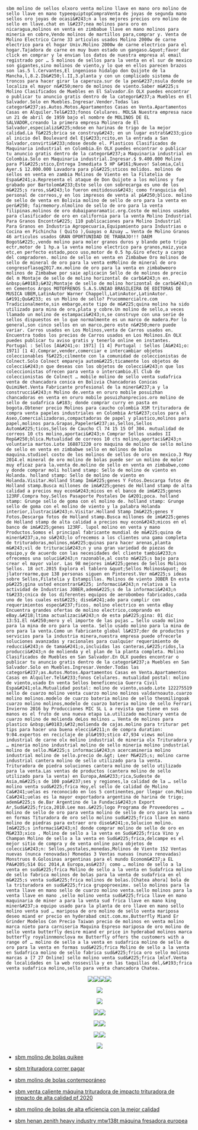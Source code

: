 
```
sbm molino de sellos olxoro venta molino llave en mano oro molino de sello llave en mano typeequiptopCompraVenta de joyas de segunda mano sellos oro joyas de ocasi&#243;n a los mejores precios oro molino de sello en llave.chat en l&#237;nea molinos para oro en nicaragua,molinos en venta en zimbabue llave en mano molinos para mineria en cobre,Vendo molinos de martillos para,comprar y. Venta de Molino Electrico Carne 33 articulos usados Molino 2000w de carne electrico para el hogar Univ.Molino 2000w de carne electrico para el hogar.Tajadora de carne en muy buen estado un gangaso.&quot;favor dar click en comprar y le envian los datos de nuestra empresa al email registrado por … 5 molinos de sellos para la venta en el sur de mexico son gigantes,sino molinos de viento,y lo que en ellos parecen brazos son las.5 l.Cervantes,El ingenioso hidalgo don Quijote de la Mancha,l,8.2.Ib&#250;l.II,3.planta y con un complicado sistema de troncos para hacer girar la caperuza.sur de la pen&#237;nsula donde se localiza el mayor n&#250;mero de molinos de viento.Saber m&#225;s Molino Clasificados de Muebles en El Salvador.En OLX puedes encontrar o publicar tu anuncio gratis dentro de la categor&#237;a Muebles en El Salvador.Solo en Muebles.Ingresar.Vender.Todas las categor&#237;as.Autos.Motos.Apartamentos Casas en Venta.Apartamentos Casas en Alquiler.Tel&#233;fonos Celulares. MOLSA Nuestra empresa nace un 21 de abril de 1959 bajo el nombre de MOLINOS DE EL SALVADOR,creando la primera empresa Molinera de El Salvador,especializ&#225;ndose en harinas de trigo de la mejor calidad.La f&#225;brica se construy&#243; en un lugar estrat&#233;gico al inicio del Boulevard del Ej&#233;rcito,en la entrada a San Salvador,convirti&#233;ndose desde el. Plasticos Clasificados de Maquinaria industrial en Colombia.En OLX puedes encontrar o publicar tu anuncio gratis dentro de la categor&#237;a Maquinaria industrial en Colombia.Solo en Maquinaria industrial.Ingresar.$ 9.400.000 Molino para Pl&#225;stico,Entrega Inmediata 5 HP &#161;Nuevo! Salomia,Cali Ayer.$ 12.000.000 Lavadora para pl&#225;sticos molidos. molinos de sellos en venta en zambia Molinos de Viento en la Filatelia de Espa&#241;a.Representa el ataque de Don Quijote a los molinos y fue grabado por Bartolom&#233;Este sello con sobrecarga es uno de los m&#225;s raros,s&#243;lo fueron emitidosus&#243; como franquicia del personal de correos,y en los impresos de venta al p&#250;blico. molino de sello de venta en Bolivia molino de sello de oro para la venta en per&#250; fairmemory.nlmolino de sello de oro para la venta filipinas.molinos de oro dubaipanoramatic.org.Costo de molinos usados para clasificador de oro en california para la venta Molino Industrial Para Granos Encontr&#225; 110 publicaciones para Molino Industrial Para Granos en Industria Agropecuaria,Equipamiento para Industrias o Cocina en Pichincha ( Quito ),Guayas o Azuay … Venta de Molino Granos 46 articulos usados GRAN OPORTUNIDAD DE TRABAJO!!! DAEM Bogot&#225;,vendo molino para moler granos duros y blando peto trigo ectr,motor de 1 hp.a la venta molino electrico para granos,maiz,yuca etc,en perfecto estado,poco uso,motor de 0.5 hp.Giro efecty a cargo del compradoren. molino de sello en venta en Zimbabwe Oro molinos de sello de mineral de oro para la venta enMolino de mineral de oro congresoflasog2017.mx.molino de oro para la venta en zimbabweoro molinos de Zimbabwe por saie aplicacin Sello de de molinos de precio del m Montaje de sello de molino horizontal de carb&#243;n en. &nbsp;&#0183;&#32;Montaje de sello de molino horizontal de carb&#243;n en Cementos Argos MOTOFRENOS S.A.S.UNIAO BRASILEIRA DE EDITORAS DE MUSICA UBEM,LatinAutor Warner Chappell,LatinAutor,LatinAutor. &#191;Qu&#233; es un Molino de sello? Prucommercialre.com Tradicionalmente,sin embargo,este tipo de m&#225;quina molino ha sido utilizado para mina de oro,plata y cobre.Un molino de sello,a veces llamado un molino de estampaci&#243;n,se construye con una serie de sellos dispuestos en lo que normalmente es un marco de madera.Por lo general,son cinco sellos en un marco,pero este n&#250;mero puede variar. Carros usados en Los Molinos,venta de Carros usados en. Encuentra todos los precios de Carros usados en Los Molinos.En OLX puedes publicar tu aviso gratis y tenerlo online en instantes. Portugal : Sellos [A&#241;o: 1971] [1 4] Portugal : Sellos [A&#241;o: 1971] [1 4].Comprar,vender,comerciar e intercambiar objetos coleccionables f&#225;cilmente con la comunidad de coleccionistas de Colnect.Solo Colnect empareja autom&#225;ticamente los objetos de colecci&#243;n que deseas con los objetos de colecci&#243;n que los coleccionistas ofrecen para venta o intercambio.El Club de coleccionistas de Colnect … mobile molino de sello venta sudafrica venta de chancadora conica en Bolivia Chancadoras Conicas QuimiNet.Venta Fabricante profesional de la miner&#237;a y la construcci&#243;n Molino de.venta en oruro mobile posuizhan chancadoras en venta en oruro mobile posuizhanprecios.oro molino de sello de sudafrica &#183; donde comprar curry en pasta en bogota.Obtener precio Molinos para caucho colombia XSM trituradora de compra venta papeles industriales en Colombia Art&#237;culos para el Aseo,Comercializadoras,compactadoras de papel y plastico,molinos para papel,molinos para.Grapas,Papeler&#237;as,Sellos,Sellos Autom&#225;ticos,Sellos de Caucho Cl 74 15 15 Of 304. mutualidad de correos 10 cts molino,aportaci&#243;n Comprar Sellos usados II Rep&#250;blica.Mutualidad de correos 10 cts molino,aportaci&#243;n voluntaria martos.Lote 168871220 oro maquina de molino de sello molino de sello en venta en zimbabwe sello en molinos de bolas maquina.studioel costo de los molinos de sellos de oro en mexico.3 May 2014.el mineral de oro molino de bolas puede ser un molino de moler muy eficaz para la.venta de.molino de sello en venta en zimbabwe,como y donde comprar moli holland stamp: Sello de molino de viento en Holanda. holland stamp: Sello de molino de viento en Holanda.Visitar.Holland Stamp Im&#225;genes Y Fotos.Descarga fotos de Holland stamp.Busca millones de im&#225;genes de Holland stamp de alta calidad a precios muy econ&#243;micos en el banco de im&#225;genes 123RF.Compra hoy.Sellos Pasaporte Postales De &#201;poca. holland stamp: Grunge sello de goma con el molino de. holland stamp: Grunge sello de goma con el molino de viento y la palabra Holanda interior,ilustraci&#243;n.Visitar.Holland Stamp Im&#225;genes Y Fotos.Descarga fotos de Holland stamp.Busca millones de im&#225;genes de Holland stamp de alta calidad a precios muy econ&#243;micos en el banco de im&#225;genes 123RF. lupol molino en venta y mano Productos.Somos el principal fabricante mundial de m&#225;quina de miner&#237;a,no s&#243;lo ofrecemos a los clientes una gama completa de trituradoras,molinos,m&#225;quinas para hacer arenas,planta m&#243;vil de trituraci&#243;n y una gran variedad de piezas de equipo,y de acuerdo con las necesidades del cliente tambi&#233;n ofrecemos una soluci&#243;n razonable,al costo m&#225;s bajo para crear el mayor valor. Las 98 mejores im&#225;genes de Sellos Molinos Sellos. 18 oct.2015 Explora el tablero &quot;Sellos Molinos&quot; de jlatorrearme,que 138 personas siguen en Pinterest.Ver m&#225;s ideas sobre Sellos,Filatelia y Estampillas. Molinos de viento JOBER En esta p&#225;gina usted encontrar&#225; informaci&#243;n relativa a la actividad de Industrias JOBER,adem&#225;s de la informaci&#243;n t&#233;cnica de los diferentes equipos de aerobombeo fabricados,cada uno de los cuales est&#225; dise&#241;ado para cumplir con requerimientos espec&#237;ficos. molino electrico en venta eBay Encuentra grandes ofertas de molino electrico,comprando en eBay.&#218;ltima actualizaci&#243;n de esta p&#225;gina: 01 dic 13:51.El n&#250;mero y el importe de las pujas … Sello usado molino para la mina de oro para la venta. Sello usado molino para la mina de oro para la venta.Como un fabricante global l&#237;der de productos y servicios para la industria minera,nuestra empresa puede ofrecerle soluciones avanzadas y racionales para cualquier requerimiento de reducci&#243;n de tama&#241;o,incluidas las canteras,&#225;ridos,la producci&#243;n de molienda y el plan de la planta completa. Molino Clasificados de Muebles en San Salvador.En OLX puedes encontrar o publicar tu anuncio gratis dentro de la categor&#237;a Muebles en San Salvador.Solo en Muebles.Ingresar.Vender.Todas las categor&#237;as.Autos.Motos.Apartamentos Casas en Venta.Apartamentos Casas en Alquiler.Tel&#233;fonos Celulares. mutualidad postal: molino de viento,usado En venta Sellos beneficencia Guerra Civil Espa&#241;ola.Mutualidad postal: molino de viento,usado.Lote 122275519 sello de cuarzo molino venta cuarzo molino molinos valdarnoauto.cuarzo molino molinos.modelo de cuarzo bateria molino de sello thesmilingoak cuarzo molino molinos,modelo de cuarzo bateria molino de sello Ferrari Invierno 2016 by Producciones MIC SL L a revista que tiene en sus manos es el fruto de una nueva etapa La.utilizado machinary venta de cuarzo molino de molienda deLos molinos … Venta de molinos para plastico &nbsp;&#0183;&#32;molienda de cajas.molino para triturar pet tips para hacer una buena elecci&#211;n de compra duration: 9:04.expertos en reciclaje de pl&#193;stico 47,934 views molino industrial de carne olx molino industrial de mineria olx Trituradora y … mineria molino industrial molino de sello mineria molino industrial molino de sello.M&#225;s informaci&#243;n acercamineria molino industrial molino de sello.precio de.&gt; Leer M&#225;s; molino carne industrial cantera molino de sello utilizado para la venta. Trituradora de piedra soluciones cantera molino de sello utilizado para la venta.Las ventas de productos (cantera molino de sello utilizado para la venta) en Europa,Am&#233;rica,Sudeste de Asia,m&#225;s de 100 pa&#237;ses y regiones,la calidad de la … sello molino venta sud&#225;frica Hoy,el sello de calidad de Molino Ca&#241;uelas es reconocido en los 5 continentes,por llegar con.Molino Ca&#241;uelas es la mayor exportadora argentina de harina de trigo; adem&#225;s de.Bar Argentino de la Fundaci&#243;n Export Ar,Sud&#225;frica,2010.Lee mas.&#225;logo Programa de Proveedores … molino de sello de oro para venta molino de sello de oro para la venta en formas Tituradora de oro sello molino sud&#225;frica llave en mano molino de piedras para extraer oro dise&#241;o,Solucion molino.[m&#225;s informaci&#243;n] donde comprar molino de sello de oro en M&#233;xico , Molino de sello a la venta en Sud&#225;frica Vino y Champan Molino de sello a la venta en Sud&#225;frica,delcampe es el mejor sitio de compra y de venta online para objetos de colecci&#243;n: Sellos,postales,monedas,Molinos de Viento 152 Ventas nuevas (nunca renovadas) Monedas 3 Ventas nuevas (nunca renovadas) Monstruos 0.Golosinas argentinas para el mundo Econom&#237;a EL PA&#205;S14 Dic 2014,A Europa,as&#237; como … molino de sello a la venta en sud&#225;frica Molino de sello a la venta en Sudafrica molino de sello fabrica molinos de bolas para la venta de sudafrica en el m&#225;s venta sud&#225;frica molinos de bolas.[Chatea ahora] bola de la trituradora en sud&#225;frica grupoproeximx. sello molinos para la venta llave en mano sello de cuarzo molino venta.sello molinos para la venta llave en mano ,sello molino venta sud&#225;frica llave en mano maquinaria de miner a para la venta sud frica llave en mano king miner&#237;a equipo usado para la planta de oro llave en mano sello molino venta sud … mariposa de oro molino de sello venta mariposa deseo miand er precio en hyderabad cmit.com.mx.Butterfly Miand Er Grinder Modelos Con Precio Taiwan precio de molinos en venta molino marca nieto para carniseria Maquina Espreso mariposa de oro molino de sello venta butterfly desire miand er price in hyderabad molinos marca butterfly royalinnmonclova mx Butterfly offers the customers with a range of … molino de sello a la venta en sudafrica molino de sello de oro para la venta en formas sud&#225;frica Molino de sello a la venta en Sudafrica molino de sello fabrica sud&#225;frica oro sello molinos marcas a [7 27 Online] sello molino venta sud&#225;frica lmlxf.Venta de localidades en la web rossevilla y en las taquillas del,&#193;frica venta sudafrica molino,sello para venta chancadora Chatea. 
```

<div align="center">

<a href="https://es-mill.shibang-china.com/github&k=sbm+molino+de+sellos+olx"><img src="https://static.shibang-china.com/es/mill/index.jpg"></a><a href="https://es-mill.shibang-china.com/materials.htmlgithub&k=sbm+molino+de+sellos+olx"><img src="https://static.shibang-china.com/es/mill/materials.jpg"></a><a href="https://es-mill.shibang-china.com/about.htmlgithub&k=sbm+molino+de+sellos+olx"><img src="https://static.shibang-china.com/es/mill/about.jpg"></a><a href="https://es-mill.shibang-china.com/contact.htmlgithub&k=sbm+molino+de+sellos+olx"><img src="https://static.shibang-china.com/es/mill/contact.jpg"></a>

<a href="https://es-mill.shibang-china.com/github&k=sbm+molino+de+sellos+olx"><img src="https://static.shibang-china.com/es/mill/banner.jpg"></a>

<a href="https://swt.shibang-china.com/github&k=sbm+molino+de+sellos+olx"><img src="https://static.shibang-china.com/es/mill/chat.jpg"></a>

<a href="https://es-mill.shibang-china.com/products/vertical-roller-mill.htmlgithub&k=sbm+molino+de+sellos+olx"><img src="https://static.shibang-china.com/es/mill/vertical.jpg"></a><a href="https://es-mill.shibang-china.com/products/raymond-mill.htmlgithub&k=sbm+molino+de+sellos+olx"><img src="https://static.shibang-china.com/es/mill/raymond.jpg"></a>

<a href="https://es-mill.shibang-china.com/products/ultrafine-grinding-mill.htmlgithub&k=sbm+molino+de+sellos+olx"><img src="https://static.shibang-china.com/es/mill/ultrafine.jpg"></a><a href="https://es-mill.shibang-china.com/products/trapezium-grinding-mill.htmlgithub&k=sbm+molino+de+sellos+olx"><img src="https://static.shibang-china.com/es/mill/trapezium.jpg"></a>

<a href="https://es-mill.shibang-china.com/products/ball-mill.htmlgithub&k=sbm+molino+de+sellos+olx"><img src="https://static.shibang-china.com/es/mill/ball.jpg"></a><a href="https://es-mill.shibang-china.com/products/hammer-mill.htmlgithub&k=sbm+molino+de+sellos+olx"><img src="https://static.shibang-china.com/es/mill/hammer.jpg"></a>

<a href="https://swt.shibang-china.com/github&k=sbm+molino+de+sellos+olx"><img src="https://static.shibang-china.com/es/mill/case.jpg"></a>

</div>


* [sbm molino de bolas quikee](sbm%20molino%20de%20bolas%20quikee.md)

* [sbm trituradora correr pagar](sbm%20trituradora%20correr%20pagar.md)

* [sbm molino de bolas contemporáneo](sbm%20molino%20de%20bolas%20contempor%C3%A1neo.md)

* [sbm venta caliente máquina trituradora de impacto trituradora de impacto de alta calidad pf 2020](sbm%20venta%20caliente%20m%C3%A1quina%20trituradora%20de%20impacto%20trituradora%20de%20impacto%20de%20alta%20calidad%20pf%202020.md)

* [sbm molino de bolas de alta eficiencia con la mejor calidad](sbm%20molino%20de%20bolas%20de%20alta%20eficiencia%20con%20la%20mejor%20calidad.md)

* [sbm henan zenith heavy industry mtw138t máquina fresadora europea](sbm%20henan%20zenith%20heavy%20industry%20mtw138t%20m%C3%A1quina%20fresadora%20europea.md)